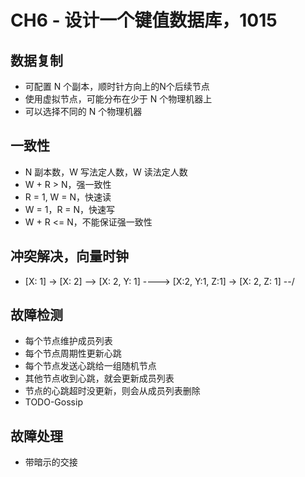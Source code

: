 # CH6 - 设计一个键值数据库，1015

## 数据复制
- 可配置 N 个副本，顺时针方向上的N个后续节点
- 使用虚拟节点，可能分布在少于 N 个物理机器上
- 可以选择不同的 N 个物理机器

## 一致性
- N 副本数，W 写法定人数，W 读法定人数
- W + R > N，强一致性
- R = 1, W = N，快速读
- W = 1，R = N，快速写
- W + R <= N，不能保证强一致性

## 冲突解决，向量时钟
- [X: 1] -> [X: 2] --> [X: 2, Y: 1] ----> [X:2, Y:1, Z:1]
                   \-> [X: 2, Z: 1] --/
				   
## 故障检测
- 每个节点维护成员列表
- 每个节点周期性更新心跳
- 每个节点发送心跳给一组随机节点
- 其他节点收到心跳，就会更新成员列表
- 节点的心跳超时没更新，则会从成员列表删除
- TODO-Gossip

## 故障处理
- 带暗示的交接

